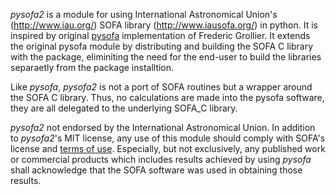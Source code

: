 *pysofa2* is a module for using International Astronomical
 Union's (<http://www.iau.org/>) SOFA library (<http://www.iausofa.org/>) in 
python. It is inspired by original [pysofa](https://pypi.org/project/pysofa/)
implementation of Frederic Grollier. It extends the original pysofa module by
distributing and building the SOFA C library with the package, eliminiting the
need for the end-user to build the libraries separaetly from the package 
installtion.

Like *pysofa*, *pysofa2* is not a port of SOFA routines but a wrapper around the 
SOFA C library. Thus, no calculations are made into the pysofa software, they are
all delegated to the underlying SOFA_C library.

*pysofa2* not endorsed by the International Astronomical Union. 
In addition to *pysofa2*'s MIT license, any use of this module should comply 
with SOFA's license and [terms of use](http://www.iausofa.org/copyr.pdf). 
Especially, but not exclusively, any published work or commercial products 
which includes results achieved by using *pysofa* shall acknowledge that the 
SOFA software was used in obtaining those results.